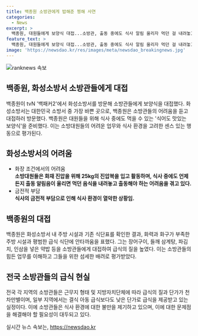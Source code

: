 ```yaml
---
title: 백종원 소방관에게 밥해준 찡해 사연
categories:
  - News
excerpt: >
  백종원, 대원들에게 보양식 대접...소방관, 출동 중에도 식사 알림 울리자 먹던 걸 내려놓고 출동 필요. 식어도 맛있는 보양식 필요 백종원, 화성소방서에 방문해 출동대원들 보양식 의뢰. 소방관들의 고생을 보며 안타까움 표현. 기존 식단표와 주방 시설 점검 후 식단이 일반 급식 수준이라며 매우 안타까워했다. 한편, 전국 소방관들의 급식의 질은 지방자치단체와 근무지 형태별로 천차만별이며, 이에 대한 해결책을 요구하고 있다.
feature_text: >
  백종원, 대원들에게 보양식 대접...소방관, 출동 중에도 식사 알림 울리자 먹던 걸 내려놓고 출동 필요. 식어도 맛있는 보양식 필요 백종원, 화성소방서에 방문해 출동대원들 보양식 의뢰. 소방관들의 고생을 보며 안타까움 표현. 기존 식단표와 주방 시설 점검 후 식단이 일반 급식 수준이라며 매우 안타까워했다. 한편, 전국 소방관들의 급식의 질은 지방자치단체와 근무지 형태별로 천차만별이며, 이에 대한 해결책을 요구하고 있다.
image: 'https://newsdao.kr/res/images/meta/newsdao_breakingnews.jpg'
---
```


<p><img src="https://newsdao.kr/res/images/meta/newsdao_breakingnews.jpg" alt="ranknews 속보" /></p>

<h2 data-ke-size="size26">백종원, 화성소방서 소방관들에게 대접</h2>

<p data-ke-size="size16">백종원이 tvN '백패커2'에서 화성소방서를 방문해 소방관들에게 보양식을 대접했다. 화성소방서는 대한민국 소방서 중 가장 바쁜 곳으로, 백종원은 소방관들의 어려움을 듣고 대접하러 방문했다. 백종원은 대원들을 위해 식사 중에도 먹을 수 있는 '식어도 맛있는 보양식'을 준비했다. 이는 소방대원들의 어려운 업무와 식사 환경을 고려한 센스 있는 행동으로 평가된다.</p>

<h2 data-ke-size="size26">화성소방서의 어려움</h2>

<ul>
  <li>화장 조건에서의 어려움</li>
  <td style="text-align: center; height: 17px;"><b>소방대원들은 화재 진압을 위해 25kg의 진압복을 입고 활동하며, 식사 중에도 언제든지 출동 알림음이 울리면 먹던 음식을 내려놓고 출동해야 하는 어려움을 겪고 있다.</b></td>

  <li>금전적 부담</li>
  <td style="text-align: center; height: 17px;"><b>식사의 금전적 부담으로 인해 식사 환경이 열악한 상황임.</b></td>
</ul>

<h2 data-ke-size="size26">백종원의 대접</h2>

<p data-ke-size="size16">백종원은 화성소방서 내 주방 시설과 기존 식단표를 확인한 결과, 화력과 화구가 부족한 주방 시설과 평범한 급식 식단에 안타까움을 표했다. 그는 장어구이, 들깨 삼계탕, 파김치, 인삼을 넣은 약밥 등을 소방관들에게 대접하여 급식의 질을 높였다. 이는 소방관들의 힘든 업무를 이해하고 그들을 위한 섬세한 배려로 평가받았다.</p>

<h2 data-ke-size="size26">전국 소방관들의 급식 현실</h2>

<p data-ke-size="size16">전국 각 지역의 소방관들은 근무지 형태 및 지방자치단체에 따라 급식의 질과 단가가 천차만별이며, 일부 지역에서는 결식 아동 급식보다도 낮은 단가로 급식을 제공받고 있는 실정이다. 이에 소방관들은 식사 환경에 대한 불만을 제기하고 있으며, 이에 대한 문제점을 해결해야 할 필요성이 대두되고 있다.</p>
실시간 뉴스 속보는, <a href="https://newsdao.kr" rel="dofollow">https://newsdao.kr</a>


